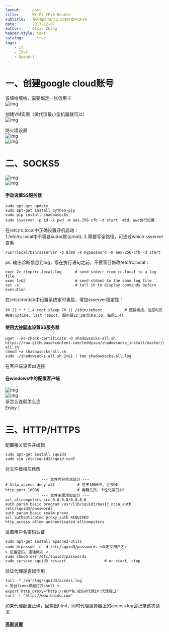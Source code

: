 ```yaml
---
layout:     post
title:      Wi-Fi IPv6 Enable
subtitle:   使用OpenWrt让无线也支持IPv6
date:       2017-12-07
author:     Oscar Zhang
header-style: text
catalog:      true
tags:
    - IT
    - IPv6
    - OpenWrt
---
```

# 一、创建google cloud账号 
该填啥填啥，需要绑定一张信用卡     
![img][1]  

创建VM实例（做代理最小型机器就可以）    
![img][2]   

防火墙设置      
![img][3]        
![img][4]    

# 二、SOCKS5       
![img][5]         
![img][6]      

#### 手动设置SS服务器    

    sudo apt-get update  
    sudo apt-get install python-pip     
    sudo pip install shadowsocks     
    sudo ssserver -p id -k pwd -m aes-256-cfb -d start  #id、pwd自行设置     

在/etc/rc.local中正确设置开机启动：   
1./etc/rc.local中不需要sudo(默认root); 2.需要写全路径，可通过which ssserver查看

    /usr/local/bin/ssserver -p 8388 -k mypassword -m aes-256-cfb -d start  

ps. 输出诊断信息到log，写在执行语句之前，不要盲目修改/etc/rc.local：

    exec 2> /tmp/rc.local.log      # send stderr from rc.local to a log file
    exec 1>&2                      # send stdout to the same log file
    set -x                         # tell sh to display commands before execution

在/etc/crontab中设置系统定时重启，增加ssserver稳定性：

    30 22 * * 1,4 root sleep 70 || /sbin/reboot          # 照猫画虎，注意时区换算(uptime, last reboot, 服务器22:3即北京6:30, 每周1,4) 

#### 使用[大神脚本](https://teddysun.com/486.html)设置SS服务器

    wget --no-check-certificate -O shadowsocks-all.sh https://raw.githubusercontent.com/teddysun/shadowsocks_install/master/shadowsocks-all.sh
    chmod +x shadowsocks-all.sh
    sudo ./shadowsocks-all.sh 2>&1 | tee shadowsocks-all.log

在客户端设置ss连接

#### 在windows中的配置客户端
![img][7]      
![img][8]       
该怎么连就怎么连   
Enjoy！   

# 三、HTTP/HTTPS

配置相关软件并编辑

    sudo apt-get install squid3     
    sudo vim /etc/squid3/squid.conf
            
对文件做相应修改

                    --- 文件内容修改部分 ---
    # http_access deny all          # 位于1060行, 注视掉
    http_port 10086                 # 再翻几页，个性化端口id
                    --- 文件末尾添加部分 ---
    acl allcomputers src 0.0.0.0/0.0.0.0
    auth_param basic program /usr/lib/squid3/basic_ncsa_auth /etc/squid3/passwords
    auth_param basic realm proxy
    acl authenticated proxy_auth REQUIRED
    http_access allow authenticated allcomputers
    
设置用户名密码认证
 
    sudo apt-get install apache2-utils
    sudo htpasswd -c -d /etc/squid3/passwords <自定义用户名>
    > 设置密码，连输两次 <
    sudo chmod o+r /etc/squid3/passwords
    sudo service squid3 restart                 # or start, stop
    
验证代理是否起作用

    tail -f /var/log/squid3/access.log
    > 另台linux机器打开shell <
    export http_proxy="http://用户名:密码@代理IP:代理端口"
    curl -l "http://www.baidu.com"
    
如果代理配置正确，回输出html，同时代理服务器上的access.log会记录这次请求

#### [高匿设置](http://hoyoung.net/2017/02/10/squid3-proxy/)

[1]: https://raw.githubusercontent.com/zbhoscar/zbhoscar.github.io/master/img/in-post/post-proxy/1.png
[2]: https://raw.githubusercontent.com/zbhoscar/zbhoscar.github.io/master/img/in-post/post-proxy/2.png
[3]: https://raw.githubusercontent.com/zbhoscar/zbhoscar.github.io/master/img/in-post/post-proxy/3.png
[4]: https://raw.githubusercontent.com/zbhoscar/zbhoscar.github.io/master/img/in-post/post-proxy/4.png
[5]: https://raw.githubusercontent.com/zbhoscar/zbhoscar.github.io/master/img/in-post/post-proxy/5.png
[6]: https://raw.githubusercontent.com/zbhoscar/zbhoscar.github.io/master/img/in-post/post-proxy/6.png
[7]: https://raw.githubusercontent.com/zbhoscar/zbhoscar.github.io/master/img/in-post/post-proxy/7.png
[8]: https://raw.githubusercontent.com/zbhoscar/zbhoscar.github.io/master/img/in-post/post-proxy/8.png












